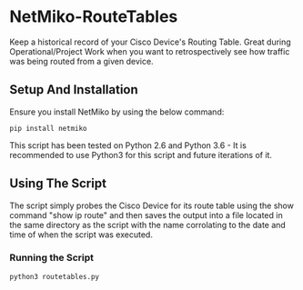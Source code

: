 # NetMiko-RouteTables
Keep a historical record of your Cisco Device's Routing Table. Great during Operational/Project Work when you want to retrospectively see how traffic was being routed from a given device.

## Setup And Installation
Ensure you install NetMiko by using the below command:

```
pip install netmiko
```

This script has been tested on Python 2.6 and Python 3.6 - It is recommended to use Python3 for this script and future iterations of it.

## Using The Script
The script simply probes the Cisco Device for its route table using the show command "show ip route" and then saves the output into a file located in the same
directory as the script with the name corrolating to the date and time of when the script was executed.

### Running the Script

```
python3 routetables.py
```
